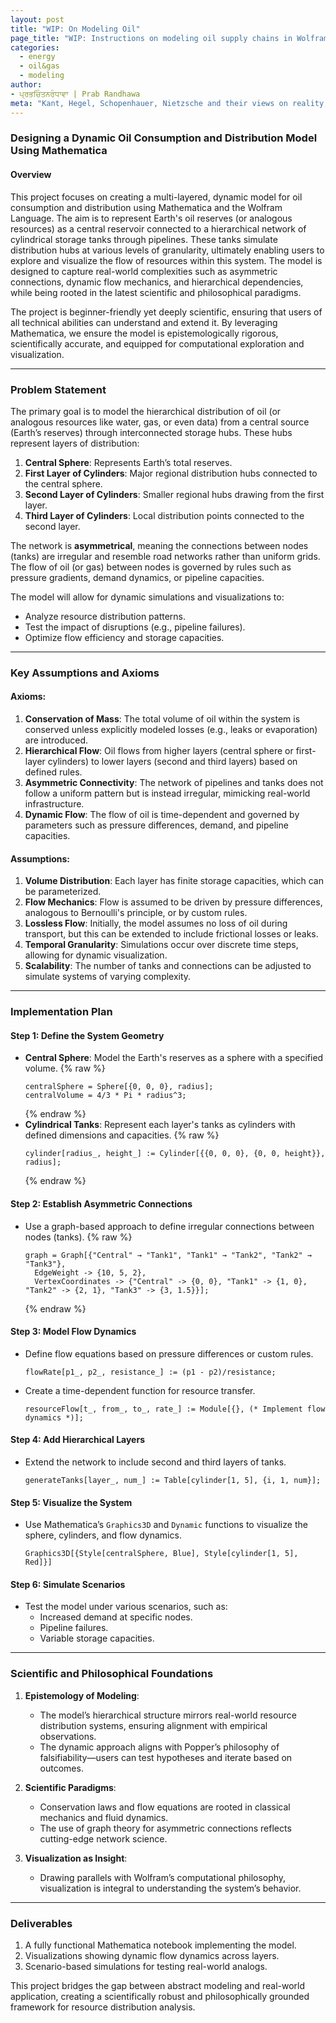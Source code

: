 ```yaml
---
layout: post
title: "WIP: On Modeling Oil"
page_title: "WIP: Instructions on modeling oil supply chains in Wolfram Mathematica"
categories:
  - energy
  - oil&gas
  - modeling
author:
- ਪ੍ਰਭਚਿੰਤਨਰੰਧਾਵਾ | Prab Randhawa
meta: "Kant, Hegel, Schopenhauer, Nietzsche and their views on reality, knowledge, reason, will, and the human condition."
---
```


### Designing a Dynamic Oil Consumption and Distribution Model Using Mathematica

#### Overview
This project focuses on creating a multi-layered, dynamic model for oil consumption and distribution using Mathematica and the Wolfram Language. The aim is to represent Earth's oil reserves (or analogous resources) as a central reservoir connected to a hierarchical network of cylindrical storage tanks through pipelines. These tanks simulate distribution hubs at various levels of granularity, ultimately enabling users to explore and visualize the flow of resources within this system. The model is designed to capture real-world complexities such as asymmetric connections, dynamic flow mechanics, and hierarchical dependencies, while being rooted in the latest scientific and philosophical paradigms.

The project is beginner-friendly yet deeply scientific, ensuring that users of all technical abilities can understand and extend it. By leveraging Mathematica, we ensure the model is epistemologically rigorous, scientifically accurate, and equipped for computational exploration and visualization.

---

### Problem Statement
The primary goal is to model the hierarchical distribution of oil (or analogous resources like water, gas, or even data) from a central source (Earth’s reserves) through interconnected storage hubs. These hubs represent layers of distribution:

1. **Central Sphere**: Represents Earth’s total reserves.
2. **First Layer of Cylinders**: Major regional distribution hubs connected to the central sphere.
3. **Second Layer of Cylinders**: Smaller regional hubs drawing from the first layer.
4. **Third Layer of Cylinders**: Local distribution points connected to the second layer.

The network is **asymmetrical**, meaning the connections between nodes (tanks) are irregular and resemble road networks rather than uniform grids. The flow of oil (or gas) between nodes is governed by rules such as pressure gradients, demand dynamics, or pipeline capacities.

The model will allow for dynamic simulations and visualizations to:
- Analyze resource distribution patterns.
- Test the impact of disruptions (e.g., pipeline failures).
- Optimize flow efficiency and storage capacities.

---

### Key Assumptions and Axioms
#### Axioms:
1. **Conservation of Mass**: The total volume of oil within the system is conserved unless explicitly modeled losses (e.g., leaks or evaporation) are introduced.
2. **Hierarchical Flow**: Oil flows from higher layers (central sphere or first-layer cylinders) to lower layers (second and third layers) based on defined rules.
3. **Asymmetric Connectivity**: The network of pipelines and tanks does not follow a uniform pattern but is instead irregular, mimicking real-world infrastructure.
4. **Dynamic Flow**: The flow of oil is time-dependent and governed by parameters such as pressure differences, demand, and pipeline capacities.

#### Assumptions:
1. **Volume Distribution**: Each layer has finite storage capacities, which can be parameterized.
2. **Flow Mechanics**: Flow is assumed to be driven by pressure differences, analogous to Bernoulli's principle, or by custom rules.
3. **Lossless Flow**: Initially, the model assumes no loss of oil during transport, but this can be extended to include frictional losses or leaks.
4. **Temporal Granularity**: Simulations occur over discrete time steps, allowing for dynamic visualization.
5. **Scalability**: The number of tanks and connections can be adjusted to simulate systems of varying complexity.

---

### Implementation Plan

#### Step 1: Define the System Geometry
- **Central Sphere**: Model the Earth's reserves as a sphere with a specified volume.
  {% raw %}
  ```wolfram
  centralSphere = Sphere[{0, 0, 0}, radius];
  centralVolume = 4/3 * Pi * radius^3;
  ```
  {% endraw %}
- **Cylindrical Tanks**: Represent each layer's tanks as cylinders with defined dimensions and capacities.
  {% raw %}
  ```wolfram
  cylinder[radius_, height_] := Cylinder[{{0, 0, 0}, {0, 0, height}}, radius];
  ```
  {% endraw %}

#### Step 2: Establish Asymmetric Connections
- Use a graph-based approach to define irregular connections between nodes (tanks).
  {% raw %}
  ```wolfram
  graph = Graph[{"Central" → "Tank1", "Tank1" → "Tank2", "Tank2" → "Tank3"},
    EdgeWeight -> {10, 5, 2},
    VertexCoordinates -> {"Central" -> {0, 0}, "Tank1" -> {1, 0}, "Tank2" -> {2, 1}, "Tank3" -> {3, 1.5}}];
  ```
  {% endraw %}

#### Step 3: Model Flow Dynamics
- Define flow equations based on pressure differences or custom rules.
  ```wolfram
  flowRate[p1_, p2_, resistance_] := (p1 - p2)/resistance;
  ```
- Create a time-dependent function for resource transfer.
  ```wolfram
  resourceFlow[t_, from_, to_, rate_] := Module[{}, (* Implement flow dynamics *)];
  ```

#### Step 4: Add Hierarchical Layers
- Extend the network to include second and third layers of tanks.
  ```wolfram
  generateTanks[layer_, num_] := Table[cylinder[1, 5], {i, 1, num}];
  ```

#### Step 5: Visualize the System
- Use Mathematica’s `Graphics3D` and `Dynamic` functions to visualize the sphere, cylinders, and flow dynamics.
  ```wolfram
  Graphics3D[{Style[centralSphere, Blue], Style[cylinder[1, 5], Red]}]
  ```

#### Step 6: Simulate Scenarios
- Test the model under various scenarios, such as:
  - Increased demand at specific nodes.
  - Pipeline failures.
  - Variable storage capacities.

---

### Scientific and Philosophical Foundations
1. **Epistemology of Modeling**:
   - The model’s hierarchical structure mirrors real-world resource distribution systems, ensuring alignment with empirical observations.
   - The dynamic approach aligns with Popper’s philosophy of falsifiability—users can test hypotheses and iterate based on outcomes.

2. **Scientific Paradigms**:
   - Conservation laws and flow equations are rooted in classical mechanics and fluid dynamics.
   - The use of graph theory for asymmetric connections reflects cutting-edge network science.

3. **Visualization as Insight**:
   - Drawing parallels with Wolfram’s computational philosophy, visualization is integral to understanding the system’s behavior.

---

### Deliverables
1. A fully functional Mathematica notebook implementing the model.
2. Visualizations showing dynamic flow dynamics across layers.
3. Scenario-based simulations for testing real-world analogs.

This project bridges the gap between abstract modeling and real-world application, creating a scientifically robust and philosophically grounded framework for resource distribution analysis.